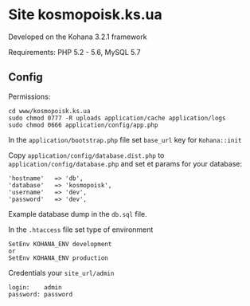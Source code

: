 # Site kosmopoisk.ks.ua

Developed on the Kohana 3.2.1 framework

Requirements: PHP 5.2 - 5.6, MySQL 5.7

## Config

Permissions:
~~~
cd www/kosmopoisk.ks.ua
sudo chmod 0777 -R uploads application/cache application/logs
sudo chmod 0666 application/config/app.php
~~~

In the `application/bootstrap.php` file set `base_url` key for `Kohana::init`

Copy `application/config/database.dist.php` to `application/config/database.php` and set et params for your database: 
```
'hostname'   => 'db',
'database'   => 'kosmopoisk',
'username'   => 'dev',
'password'   => 'dev',
```

Example database dump in the `db.sql` file.

In the `.htaccess` file set type of environment

~~~
SetEnv KOHANA_ENV development
or
SetEnv KOHANA_ENV production
~~~

Credentials your `site_url/admin`
~~~
login:    admin
password: password
~~~
